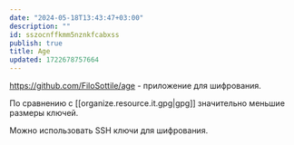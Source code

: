 ```yaml
---
date: "2024-05-18T13:43:47+03:00"
description: ""
id: sszocnffkmm5nznkfcabxss
publish: true
title: Age
updated: 1722678757664
---
```


<https://github.com/FiloSottile/age> - приложение для шифрования. 

По сравнению с [[organize.resource.it.gpg|gpg]] значительно меньшие размеры ключей.

Можно использовать SSH ключи для шифрования.
